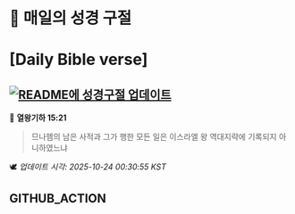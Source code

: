# 🙏 매일의 성경 구절
# [Daily Bible verse]
## [![README에 성경구절 업데이트](https://github.com/DONGSUKA/first_test/actions/workflows/update-readme-bible.yml/badge.svg)](https://github.com/DONGSUKA/first_test/actions/workflows/update-readme-bible.yml)
<!-- START_BIBLE_VERSE -->
📖 **열왕기하 15:21**
> 므나헴의 남은 사적과 그가 행한 모든 일은 이스라엘 왕 역대지략에 기록되지 아니하였느냐

🕊️ _업데이트 시각: 2025-10-24 00:30:55 KST_
  <!-- END_BIBLE_VERSE -->
## GITHUB_ACTION
